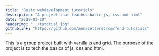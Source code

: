 ```yaml
---
title: "Basic webdevelopment tutorials"
description: "A project that teaches basic js, css and html"
date: "2019-03-10"
headerimg: "../tutorial.jpg"
githublink: "https://github.com/annazetterstrom/fend-tutorials"
---
```

This is a group project built with vanilla js and grid. The purpose of the project is to tech the basics of js, css and html.


